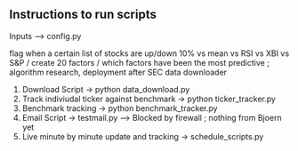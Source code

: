 ## Instructions to run scripts

Inputs --> config.py

 flag when a certain list of stocks are up/down 10% vs mean vs RSI vs XBI vs S&P / create 20 factors / which factors have been the most predictive ; algorithm research, deployment after SEC data downloader

 1) Download Script -> python data_download.py
 2) Track indiviudal ticker against benchmark -> python ticker_tracker.py
 3) Benchmark tracking -> python benchmark_tracker.py
 4) Email Script -> testmail.py --> Blocked by firewall ; nothing from Bjoern yet
 5) Live minute by minute update and tracking -> schedule_scripts.py 